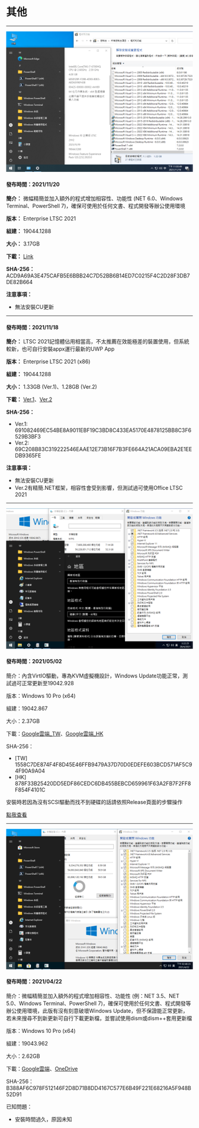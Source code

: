 # 其他

----

![img](/preview/LTSC_19044.1288_211120.png)

#### 發布時間：2021/11/20

**簡介：** 微幅精簡並加入額外的程式增加相容性、功能性 (NET 6.0、Windows Terminal、PowerShell 7)，確保可使用於任何文書、程式開發等辦公使用環境

**版本：** Enterprise LTSC 2021

**組建：** 19044.1288

**大小：** 3.17GB

**下載：** [Link](https://drive.google.com/uc?export=download&id=13WM_kF4yG2eAK02oC82iLodEoESPu47k)

**SHA-256：** ACD9A69A3E475CAFB5E6BBB24C7D52BB6B14ED7C0215F4C2D28F3DB7DE82B664

**注意事項：**
- 無法安裝CU更新

----

#### 發布時間：2021/11/18

**簡介：** LTSC 2021記憶體佔用相當高，不太推薦在效能極差的裝置使用，但系統較新，也可自行安裝appx運行最新的UWP App

**版本：** Enterprise LTSC 2021 (x86)

**組建：** 19044.1288

**大小：** 1.33GB (Ver.1)、1.28GB (Ver.2)

**下載：** [Ver.1](https://github.com/WhatTheBlock/WindowsSimplify/releases/download/ltsc.x86.211118/LTSC_19044.1288_x86_211118.iso)、[Ver.2](https://github.com/WhatTheBlock/WindowsSimplify/releases/download/ltsc.x86.211118/LTSC_19044.1288_x86_211118v2.iso)

**SHA-256：**
- Ver.1: 691082469EC54BE8A9011EBF19C3BD8C433EA5170E4878125BB8C3F6529B3BF3
- Ver.2: 69C208B83C319222546EAAE12E73B16F7B3FE664A21ACA09EBA2E1EEDB9365FE

**注意事項：**
- 無法安裝CU更新
- Ver.2有精簡.NET框架，相容性會受到影響，但測試過可使用Office LTSC 2021

----

![img](/preview/Win10_20H2_(19042.867)_20210428.png)

#### 發布時間：2021/05/02

簡介：內含VirtIO驅動，專為KVM虛擬機設計，Windows Update功能正常，測試過可正常更新至19042.928

版本：Windows 10 Pro (x64)

組建：19042.867

大小：2.37GB

下載：[Google雲端_TW](http://tiny.cc/w10_20H2_20210428_t)、[Google雲端_HK](http://tiny.cc/w10_20H2_20210428_h)

SHA-256：
- [TW] 1558C7DE874F4F8D45E46FFB9479A37D70D0EDEFE603BCD571AF5C94F90A9A04
- [HK] 878F33B25420DD5EDF86CEDC6DB455BEBCD659961F63A2FB7F2FF8F854F4101C

安裝時若因為沒有SCSI驅動而找不到硬碟的話請依照Release頁面的步驟操作

[點我查看](https://github.com/WhatTheBlock/Win10_Simplify/releases/tag/v2021.04.28_2)

----

![img](/preview/Win10_21H1_(19043.962)_20210422.png)

#### 發布時間：2021/04/22

簡介：微幅精簡並加入額外的程式增加相容性、功能性 (例：NET 3.5、NET 5.0、Windows Terminal、PowerShell 7)，確保可使用於任何文書、程式開發等辦公使用環境，此版有沒有刻意破壞Windows Update，但不保證能正常更新，若未來搜尋不到新更新可自行下載更新檔，並嘗試使用dism或dism++套用更新檔

版本：Windows 10 Pro (x64)

組建：19043.962

大小：2.62GB

下載：[Google雲端](http://tiny.cc/w10_21H1_20210422)、[OneDrive](http://tiny.cc/w10_21H1_20210422_o)

SHA-256：B388AF6C978F512146F2D8D71B8DD4167C577E6B49F221E68216A5F948B52D91

已知問題：
- 安裝時間過久，原因未知
